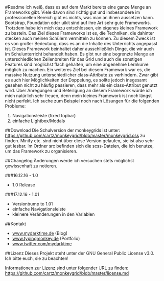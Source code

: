 #Readme
Ich weiß, dass es auf dem Markt bereits eine ganze Menge an Frameworks gibt. Viele davon sind richtig gut und insbesondere im professionellen Bereich gibt es nichts, was man an ihnen aussetzen kann. Bootstrap, Foundation oder uikit sind auf ihre Art sehr gute Frameworks. Trotzdem habe ich mich dazu entschlossen, ein eigenes kleines Framework zu basteln.
Das Ziel dieses Frameworks ist es, die Techniken, die dahinter stecken auch meinen Schülern vermitteln zu können. Zu diesem Zweck ist es von großer Bedeutung, dass es an die Inhalte des Unterrichts angepasst ist. Dieses Framework beinhaltet daher ausschließlich Dinge, die wir auch im Schulunterricht behandelt haben. Es gibt nur eine begrenzte Menge an unterschiedlichen Zellenbreiten für das Grid und auch die sonstigen Features sind möglichst flach gehalten, um eine angenehme Lernkurve möglich zu machen.
Ein weiteres Ziel bei diesem Framework war es, die massive Nutzung unterschiedlicher class-Attribute zu verhindern. Zwar gibt es auch hier Möglichkeiten der Doppelung, es sollte jedoch insgesamt gesehen nicht zu häufig passieren, dass mehr als ein class-Attribut genutzt wird.
Über Anregungen und Beteiligung an diesem Framework würde ich mich natürlich sehr freuen, denn mein kleines Framework ist noch längst nicht perfekt. Ich suche zum Beispiel noch nach Lösungen für die folgenden Probleme:

1. Navigationsleiste (fixed topbar)
2. einfache Lightbox/Modals

##Download
Die Schulversion der monkeygrids ist unter: https://github.com/cartz/monkeygrid/blob/master/monkeygrid.css zu finden. Minify etc. sind nicht über diese Version gelaufen, sie ist also sehr gut lesbar. Im Ordner src befinden sich die scss-Dateien, die ich benutze, um das Framework zu organisieren.

##Changelog
Änderungen werde ich versuchen stets möglichst gewissenhaft zu notieren.

###16.12.16 - 1.0
- 1.0 Release

###17.12.16 - 1.01
- Versionbump to 1.01
- einfache Navigationsleiste
- kleinere Veränderungen in den Variablen


##Kontakt
- www.mydarktime.de (Blog)
- www.typingmonkey.de (Portfolio)
- www.twitter.com/mydarktime

##Lizenz
Dieses Projekt steht unter der GNU General Public License v3.0. Ich bitte euch, sie zu beachten!

Informationen zur Lizenz sind unter folgender URL zu finden: https://github.com/cartz/monkeygrid/blob/master/license.md